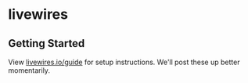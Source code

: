 # livewires

## Getting Started

View [livewires.io/guide](http://livewires.io/guide/) for setup instructions. We'll post these up better momentarily.

